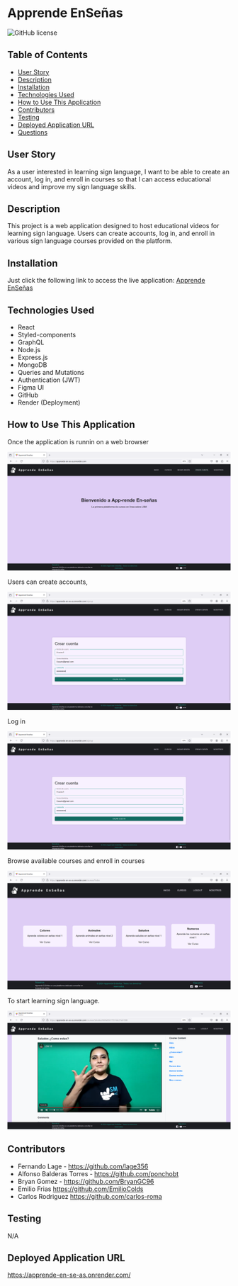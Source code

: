 # Apprende EnSeñas
![GitHub license](https://img.shields.io/badge/license-MIT-blue.svg)

## Table of Contents
* [User Story](#user-story)
* [Description](#description)
* [Installation](#installation)
* [Technologies Used](#technologies-used)
* [How to Use This Application](#how-to-use-this-application)
* [Contributors](#contributors)
* [Testing](#testing)
* [Deployed Application URL](#deployed-application-url)
* [Questions](#questions)

## User Story
As a user interested in learning sign language, I want to be able to create an account, log in, and enroll in courses so that I can access educational videos and improve my sign language skills.

## Description
This project is a web application designed to host educational videos for learning sign language. Users can create accounts, log in, and enroll in various sign language courses provided on the platform.

## Installation
Just click the following link to access the live application: [Apprende EnSeñas](https://apprende-en-se-as.onrender.com)

## Technologies Used
- React
- Styled-components
- GraphQL
- Node.js
- Express.js
- MongoDB
- Queries and Mutations
- Authentication (JWT)
- Figma UI
- GitHub
- Render (Deployment)

## How to Use This Application
  Once the application is runnin on a web browser 

  ![home](<Screenshot (289).png>)

  Users can create accounts,

  ![register](<Screenshot (290).png>)

   Log in

   ![login](<Screenshot (290)-1.png>)

  Browse available courses and enroll in courses

  ![alt text](<Screenshot (287).png>)

   To start learning sign language.
   
   ![alt text](<Screenshot (297).png>)
  
  ## Contributors
  * Fernando Lage - https://github.com/lage356
  * Alfonso Balderas Torres - https://github.com/ponchobt 
  * Bryan Gomez - https://github.com/BryanGC96 
  * Emilio Frias https://github.com/EmilioColds  
  * Carlos Rodriguez  https://github.com/carlos-roma
  
  ## Testing
  N/A
  
  ## Deployed Application URL
  https://apprende-en-se-as.onrender.com/


